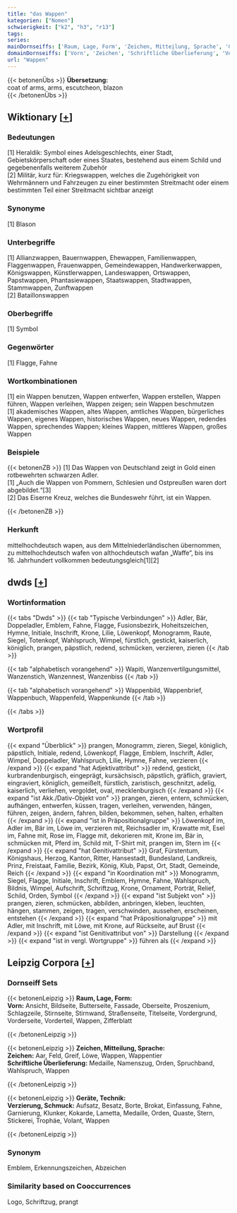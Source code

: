 ```yaml
---
title: "das Wappen"
kategorien: ["Nomen"]
schwierigkeit: ["k2", "h3", "r13"]
tags:
series:
mainDornseiffs: ['Raum, Lage, Form', 'Zeichen, Mitteilung, Sprache', 'Geräte, Technik']
domainDornseiffs: ['Vorn', 'Zeichen', 'Schriftliche Überlieferung', 'Verzierung, Schmuck']
url: "Wappen"
---
```


{{< betonenÜbs >}}
**Übersetzung:**  
coat of arms, arms, escutcheon, blazon  
{{< /betonenÜbs >}}

## Wiktionary [[+](https://de.wiktionary.org/wiki/Wappen)]

### Bedeutungen
[1] Heraldik: Symbol eines Adelsgeschlechts, einer Stadt, Gebietskörperschaft oder eines Staates, bestehend aus einem Schild und gegebenenfalls weiterem Zubehör  
[2] Militär, kurz für: Kriegswappen, welches die Zugehörigkeit von Wehrmännern und Fahrzeugen zu einer bestimmten Streitmacht oder einem bestimmten Teil einer Streitmacht sichtbar anzeigt  

### Synonyme
[1] Blason  

### Unterbegriffe
[1] Allianzwappen, Bauernwappen, Ehewappen, Familienwappen, Flaggenwappen, Frauenwappen, Gemeindewappen, Handwerkerwappen, Königswappen, Künstlerwappen, Landeswappen, Ortswappen, Papstwappen, Phantasiewappen, Staatswappen, Stadtwappen, Stammwappen, Zunftwappen  
[2] Bataillonswappen  

### Oberbegriffe
[1] Symbol  

### Gegenwörter
[1] Flagge, Fahne  

### Wortkombinationen
[1] ein Wappen benutzen, Wappen entwerfen, Wappen erstellen, Wappen führen, Wappen verleihen, Wappen zeigen; sein Wappen beschmutzen  
[1] akademisches Wappen, altes Wappen, amtliches Wappen, bürgerliches Wappen, eigenes Wappen, historisches Wappen, neues Wappen, redendes Wappen, sprechendes Wappen; kleines Wappen, mittleres Wappen, großes Wappen  

### Beispiele
{{< betonenZB >}}
[1] Das Wappen von Deutschland zeigt in Gold einen rotbewehrten schwarzen Adler.  
[1] „Auch die Wappen von Pommern, Schlesien und Ostpreußen waren dort abgebildet.“[3]  
[2] Das Eiserne Kreuz, welches die Bundeswehr führt, ist ein Wappen.  

{{< /betonenZB >}}
### Herkunft
mittelhochdeutsch wapen, aus dem Mittelniederländischen übernommen, zu mittelhochdeutsch wafen von althochdeutsch wafan „Waffe“, bis ins 16. Jahrhundert vollkommen bedeutungsgleich[1][2]  



## dwds [[+](https://www.dwds.de/wb/Wappen)]

### Wortinformation
{{< tabs "Dwds" >}}
{{< tab "Typische Verbindungen" >}}
Adler, Bär, Doppeladler, Emblem, Fahne, Flagge, Fusionsbezirk, Hoheitszeichen, Hymne, Initiale, Inschrift, Krone, Lilie, Löwenkopf, Monogramm, Raute, Siegel, Totenkopf, Wahlspruch, Wimpel, fürstlich, gestickt, kaiserlich, königlich, prangen, päpstlich, redend, schmücken, verzieren, zieren
{{< /tab >}}

{{< tab "alphabetisch vorangehend" >}}
Wapiti, Wanzenvertilgungsmittel, Wanzenstich, Wanzennest, Wanzenbiss
{{< /tab >}}

{{< tab "alphabetisch vorangehend" >}}
Wappenbild, Wappenbrief, Wappenbuch, Wappenfeld, Wappenkunde
{{< /tab >}}

{{< /tabs >}}

### Wortprofil
{{< expand "Überblick" >}} prangen, Monogramm, zieren, Siegel, königlich, päpstlich, Initiale, redend, Löwenkopf, Flagge, Emblem, Inschrift, Adler, Wimpel, Doppeladler, Wahlspruch, Lilie, Hymne, Fahne, verzieren {{< /expand >}}
{{< expand "hat Adjektivattribut" >}} redend, gestickt, kurbrandenburgisch, eingeprägt, kursächsisch, päpstlich, gräflich, graviert, eingraviert, königlich, gemeißelt, fürstlich, zaristisch, geschnitzt, adelig, kaiserlich, verliehen, vergoldet, oval, mecklenburgisch {{< /expand >}}
{{< expand "ist Akk./Dativ-Objekt von" >}} prangen, zieren, entern, schmücken, aufhängen, entwerfen, küssen, tragen, verleihen, verwenden, hängen, führen, zeigen, ändern, fahren, bilden, bekommen, sehen, halten, erhalten {{< /expand >}}
{{< expand "ist in Präpositionalgruppe" >}} Löwenkopf im, Adler im, Bär im, Löwe im, verzieren mit, Reichsadler im, Krawatte mit, Esel im, Fahne mit, Rose im, Flagge mit, dekorieren mit, Krone im, Bär in, schmücken mit, Pferd im, Schild mit, T-Shirt mit, prangen im, Stern im {{< /expand >}}
{{< expand "hat Genitivattribut" >}} Graf, Fürstentum, Königshaus, Herzog, Kanton, Ritter, Hansestadt, Bundesland, Landkreis, Prinz, Freistaat, Familie, Bezirk, König, Klub, Papst, Ort, Stadt, Gemeinde, Reich {{< /expand >}}
{{< expand "in Koordination mit" >}} Monogramm, Siegel, Flagge, Initiale, Inschrift, Emblem, Hymne, Fahne, Wahlspruch, Bildnis, Wimpel, Aufschrift, Schriftzug, Krone, Ornament, Porträt, Relief, Schild, Orden, Symbol {{< /expand >}}
{{< expand "ist Subjekt von" >}} prangen, zieren, schmücken, abbilden, anbringen, kleben, leuchten, hängen, stammen, zeigen, tragen, verschwinden, aussehen, erscheinen, entstehen {{< /expand >}}
{{< expand "hat Präpositionalgruppe" >}} mit Adler, mit Inschrift, mit Löwe, mit Krone, auf Rückseite, auf Brust {{< /expand >}}
{{< expand "ist Genitivattribut von" >}} Darstellung {{< /expand >}}
{{< expand "ist in vergl. Wortgruppe" >}} führen als {{< /expand >}}

## Leipzig Corpora [[+](https://corpora.uni-leipzig.de/en/res?word=Wappen&corpusId=deu_newscrawl-public_2018)]

### Dornseiff Sets
{{< betonenLeipzig >}}
**Raum, Lage, Form:**  
**Vorn:** Ansicht, Bildseite, Butterseite, Fassade, Oberseite, Proszenium, Schlagzeile, Stirnseite, Stirnwand, Straßenseite, Titelseite, Vordergrund, Vorderseite, Vorderteil, Wappen, Zifferblatt  

{{< /betonenLeipzig >}}


{{< betonenLeipzig >}}
**Zeichen, Mitteilung, Sprache:**  
**Zeichen:** Aar, Feld, Greif, Löwe, Wappen, Wappentier  
**Schriftliche Überlieferung:** Medaille, Namenszug, Orden, Spruchband, Wahlspruch, Wappen  

{{< /betonenLeipzig >}}


{{< betonenLeipzig >}}
**Geräte, Technik:**  
**Verzierung, Schmuck:** Aufsatz, Besatz, Borte, Brokat, Einfassung, Fahne, Garnierung, Klunker, Kokarde, Lametta, Medaille, Orden, Quaste, Stern, Stickerei, Trophäe, Volant, Wappen  

{{< /betonenLeipzig >}}

### Synonym
Emblem, Erkennungszeichen, Abzeichen


### Similarity based on Cooccurrences
Logo, Schriftzug, prangt

